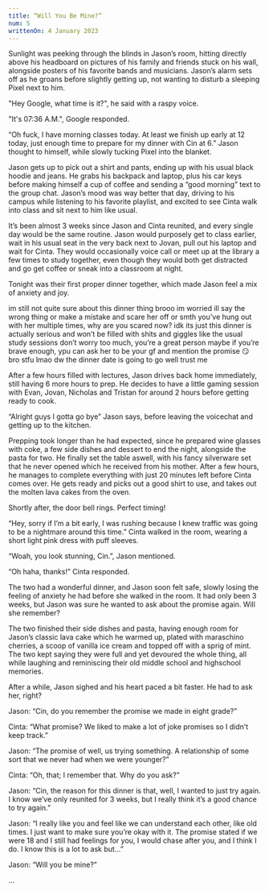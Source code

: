 ```yaml
---
title: “Will You Be Mine?”
num: 5
writtenOn: 4 January 2023
---
```


Sunlight was peeking through the blinds in Jason’s room, hitting directly above his headboard on pictures of his family and friends stuck on his wall, alongside posters of his favorite bands and musicians. Jason’s alarm sets off as he groans before slightly getting up, not wanting to disturb a sleeping Pixel next to him. 

"Hey Google, what time is it?", he said with a raspy voice.

"It's 07:36 A.M.", Google responded.

“Oh fuck, I have morning classes today. At least we finish up early at 12 today, just enough time to prepare for my dinner with Cin at 6.” Jason thought to himself, while slowly tucking Pixel into the blanket.

Jason gets up to pick out a shirt and pants, ending up with his usual black hoodie and jeans. He grabs his backpack and laptop, plus his car keys before making himself a cup of coffee and sending a “good morning” text to the group chat. Jason’s mood was way better that day, driving to his campus while listening to his favorite playlist, and excited to see Cinta walk into class and sit next to him like usual.

It’s been almost 3 weeks since Jason and Cinta reunited, and every single day would be the same routine. Jason would purposely get to class earlier, wait in his usual seat in the very back next to Jovan, pull out his laptop and wait for Cinta. They would occasionally voice call or meet up at the library a few times to study together, even though they would both get distracted and go get coffee or sneak into a classroom at night.

Tonight was their first proper dinner together, which made Jason feel a mix of anxiety and joy.

<message-container>
<message contact="Jason" alignment="right" img="https://fangdustry.me/assets/jason.929209c1.png">im still not quite sure about this dinner thing</message>
<message alignment="right">
brooo im worried ill say the wrong thing or make a mistake and scare her off or smth</message>
<message contact="Jovan" alignment="left" img="https://fangdustry.me/assets/jovan.8c31555d.jpg">
you’ve hung out with her multiple times, why are you scared now?
</message>
<message contact="Jason" alignment="right" img="https://fangdustry.me/assets/jason.929209c1.png">
idk its just this dinner is actually serious and won’t be filled with shits and giggles like the usual study sessions</message>
<message contact="Jovan" alignment="left" img="https://fangdustry.me/assets/jovan.8c31555d.jpg">
don’t worry too much, you’re a great person
</message>
<message alignment="left">
maybe if you’re brave enough, ypu can ask her to be your gf and mention the promise 😏
</message>
<message contact="Jason" alignment="right" img="https://fangdustry.me/assets/jason.929209c1.png">
bro stfu</message>
<message contact="Jovan" alignment="left" img="https://fangdustry.me/assets/jovan.8c31555d.jpg">
lmao
</message>
<message alignment="left">
dw the dinner date is going to go well trust me
</message>
</message-container>

After a few hours filled with lectures, Jason drives back home immediately, still having 6 more hours to prep. He decides to have a little gaming session with Evan, Jovan, Nicholas and Tristan for around 2 hours before getting ready to cook.

“Alright guys I gotta go bye” Jason says, before leaving the voicechat and getting up to the kitchen. 

Prepping took longer than he had expected, since he prepared wine glasses with coke, a few side dishes and dessert to end the night, alongside the pasta for two. He finally set the table aswell, with his fancy silverware set that he never opened which he received from his mother. After a few hours, he manages to complete everything with just 20 minutes left before Cinta comes over. He gets ready and picks out a good shirt to use, and takes out the molten lava cakes from the oven.

Shortly after, the door bell rings. Perfect timing!

“Hey, sorry if I’m a bit early, I was rushing because I knew traffic was going to be a nightmare around this time.” Cinta walked in the room, wearing a short light pink dress with puff sleeves. 

“Woah, you look stunning, Cin.”, Jason mentioned.

“Oh haha, thanks!” Cinta responded. 

The two had a wonderful dinner, and Jason soon felt safe, slowly losing the feeling of anxiety he had before she walked in the room. It had only been 3 weeks, but Jason was sure he wanted to ask about the promise again. Will she remember?

The two finished their side dishes and pasta, having enough room for Jason’s classic lava cake which he warmed up, plated with maraschino cherries, a scoop of vanilla ice cream and topped off with a sprig of mint. The two kept saying they were full and yet devoured the whole thing, all while laughing and reminiscing their old middle school and highschool memories.

After a while, Jason sighed and his heart paced a bit faster. He had to ask her, right?

Jason: “Cin, do you remember the promise we made in eight grade?”

Cinta: “What promise? We liked to make a lot of joke promises so I didn’t keep track.”

Jason: “The promise of well, us trying something. A relationship of some sort that we never had when we were younger?”

Cinta: “Oh, that; I remember that. Why do you ask?”

Jason: “Cin, the reason for this dinner is that, well, I wanted to just try again. I know we’ve only reunited for 3 weeks, but I really think it’s a good chance to try again.”

Jason: “I really like you and feel like we can understand each other, like old times. I just want to make sure you’re okay with it. The promise stated if we were 18 and I still had feelings for you, I would chase after you, and I think I do. I know this is a lot to ask but…”

Jason: “Will you be mine?”

…